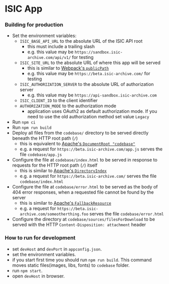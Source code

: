 ISIC App
===================

### Building for production
- Set the environment variables:
  - `ISIC_BASE_API_URL` to the absolute URL of the ISIC API root
    - this must include a trailing slash
    - e.g. this value may be `https://sandbox.isic-archive.com/api/v1/` for testing
  - `ISIC_SITE_URL` to the absolute URL of where this app will be served
    - this is similar to [Webpack's `publicPath`](https://webpack.js.org/configuration/output#outputpublicpath)
    - e.g. this value may be `https://beta.isic-archive.com/` for testing
  - `ISIC_AUTHORIZATION_SERVER` to the absolute URL of authorization server
    - e.g. this value may be `https://api-sandbox.isic-archive.com`
  - `ISIC_CLIENT_ID` to the client identifier
  - `AUTHORIZATION_MODE` to the authorization mode
    - application uses OAuth2 as default authorization mode. If you need to use the old authorization method set value `Legacy`
- Run `npm ci`
- Run `npm run build`
- Deploy all files from the `codebase/` directory to be served directly beneath the HTTP root path (`/`)
  - this is equivalent to [Apache's `DocumentRoot "codebase"`](https://httpd.apache.org/docs/2.4/mod/core.html#documentroot)
  - e.g. a request for `https://beta.isic-archive.com/app.js` serves the file `codebase/app.js`
- Configure the file at `codebase/index.html` to be served in response to requests for the HTTP root path (`/`) itself
  - this is similar to [Apache's `DirectoryIndex`](https://httpd.apache.org/docs/2.4/mod/mod_dir.html#directoryindex)
  - e.g. a request for `https://beta.isic-archive.com/` serves the file `codebase/index.html`
- Configure the file at `codebase/error.html` to be served as the body of 404 error responses, when a requested file cannot be found by the server
  - this is similar to [Apache's `FallbackResource`](https://httpd.apache.org/docs/2.4/mod/mod_dir.html#fallbackresource)
  - e.g. a request for `https://beta.isic-archive.com/someotherthing.foo` serves the file `codebase/error.html`
- Configure the directory at `codebase/sources/filesForDownload` to be served with the HTTP `Content-Disposition: attachment` header

### How to run for development

- set ```devHost``` and ```devPort``` in ```appconfig.json```.
- set the environment variables.
- if you start first time you should run ```npm run build```. This command moves static files(images, libs, fonts) to ```codebase``` folder.
- run ```npm start```.
- open ```devHost``` in browser.